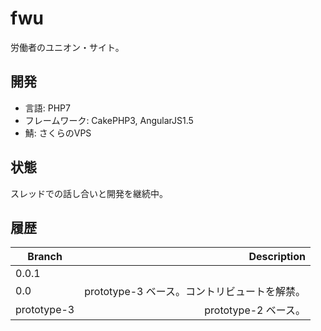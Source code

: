 # fwu

労働者のユニオン・サイト。

## 開発

* 言語: PHP7
* フレームワーク: CakePHP3, AngularJS1.5
* 鯖: さくらのVPS

## 状態

スレッドでの話し合いと開発を継続中。

## 履歴

| Branch      | Description                                                 |
| ----------- | -----------------------------------------------------------:|
| 0.0.1       |                                                             |
| 0.0         | prototype-3 ベース。コントリビュートを解禁。                |
| prototype-3 | prototype-2 ベース。                                        |


